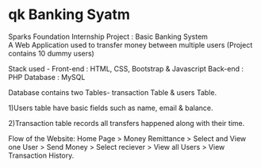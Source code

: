 # qk Banking Syatm

 Sparks Foundation Internship Project : Basic Banking System  
 A Web Application used to transfer money between multiple users (Project contains 10 dummy users)  
 
 Stack used - Front-end : HTML, CSS, Bootstrap & Javascript Back-end : PHP Database : MySQL

Database contains two Tables- transaction Table & users Table.

1)Users table have basic fields such as name, email & balance.

2)Transaction table records all transfers happened along with their time.

Flow of the Website: Home Page > Money Remittance > Select and View one User > Send Money > Select reciever > View all Users > View Transaction History.
 
